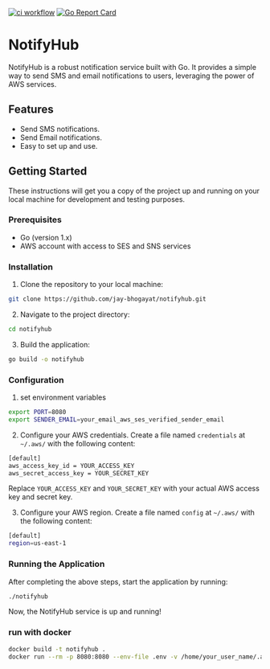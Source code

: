 [![ci workflow](https://github.com/jay-bhogayata/NotifyHub/actions/workflows/ci.yaml/badge.svg)](https://github.com/jay-bhogayata/NotifyHub/actions/workflows/ci.yaml)
[![Go Report Card](https://goreportcard.com/badge/github.com/jay-bhogayata/notifyHub)](https://goreportcard.com/report/github.com/jay-bhogayata/notifyHub)

# NotifyHub

NotifyHub is a robust notification service built with Go. It provides a simple way to send SMS and email notifications to users, leveraging the power of AWS services.

## Features

- Send SMS notifications.
- Send Email notifications.
- Easy to set up and use.

## Getting Started

These instructions will get you a copy of the project up and running on your local machine for development and testing purposes.

### Prerequisites

- Go (version 1.x)
- AWS account with access to SES and SNS services

### Installation

1. Clone the repository to your local machine:

```bash
git clone https://github.com/jay-bhogayat/notifyhub.git
```

2. Navigate to the project directory:

```bash
cd notifyhub
```

3. Build the application:

```bash
go build -o notifyhub
```

### Configuration

1. set environment variables

```bash
export PORT=8080
export SENDER_EMAIL=your_email_aws_ses_verified_sender_email
```

2. Configure your AWS credentials. Create a file named `credentials` at `~/.aws/` with the following content:

```bash
[default]
aws_access_key_id = YOUR_ACCESS_KEY
aws_secret_access_key = YOUR_SECRET_KEY
```

Replace `YOUR_ACCESS_KEY` and `YOUR_SECRET_KEY` with your actual AWS access key and secret key.

3. Configure your AWS region. Create a file named `config` at `~/.aws/` with the following content:

```bash 
[default]
region=us-east-1
```

### Running the Application

After completing the above steps, start the application by running:

```bash
./notifyhub
```

Now, the NotifyHub service is up and running!


### run with docker

```bash
docker build -t notifyhub .
docker run --rm -p 8080:8080 --env-file .env -v /home/your_user_name/.aws:/root/.aws/ notifyhub
```
